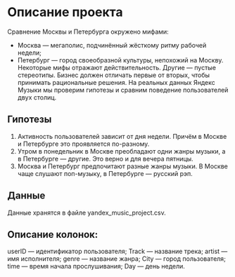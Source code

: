 # Описание проекта
Сравнение Москвы и Петербурга окружено мифами:
- Москва — мегаполис, подчинённый жёсткому ритму рабочей недели;
- Петербург — город своеобразной культуры, непохожий на Москву.
Некоторые мифы отражают действительность. Другие — пустые стереотипы. Бизнес должен отличать первые от вторых, чтобы принимать рациональные решения. На реальных данных Яндекс Музыки мы проверим гипотезы и сравним поведение пользователей двух столиц.
## Гипотезы
1. Активность пользователей зависит от дня недели. Причём в Москве и Петербурге это проявляется по-разному.
2. Утром в понедельник в Москве преобладают одни жанры музыки, а в Петербурге — другие. Это верно и для вечера пятницы.
3. Москва и Петербург предпочитают разные жанры музыки. В Москве чаще слушают поп-музыку, в Петербурге — русский рэп.
## Данные
Данные хранятся в файле yandex_music_project.csv.
## Описание колонок:
userID — идентификатор пользователя;
Track — название трека;
artist — имя исполнителя;
genre — название жанра;
City — город пользователя;
time — время начала прослушивания;
Day — день недели.
